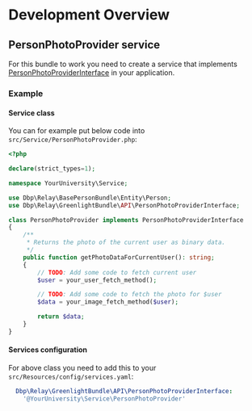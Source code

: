# Development Overview

## PersonPhotoProvider service

For this bundle to work you need to create a service that implements
[PersonPhotoProviderInterface](https://github.com/digital-blueprint/relay-greenlight-bundle/blob/main/src/API/PersonPhotoProviderInterface.php)
in your application.

### Example

#### Service class

You can for example put below code into `src/Service/PersonPhotoProvider.php`:

```php
<?php

declare(strict_types=1);

namespace YourUniversity\Service;

use Dbp\Relay\BasePersonBundle\Entity\Person;
use Dbp\Relay\GreenlightBundle\API\PersonPhotoProviderInterface;

class PersonPhotoProvider implements PersonPhotoProviderInterface
{
    /**
     * Returns the photo of the current user as binary data.
     */
    public function getPhotoDataForCurrentUser(): string;
    {
        // TODO: Add some code to fetch current user
        $user = your_user_fetch_method();

        // TODO: Add some code to fetch the photo for $user
        $data = your_image_fetch_method($user);

        return $data;
    }
}
```

#### Services configuration

For above class you need to add this to your `src/Resources/config/services.yaml`:

```yaml
  Dbp\Relay\GreenlightBundle\API\PersonPhotoProviderInterface:
    '@YourUniversity\Service\PersonPhotoProvider'
```